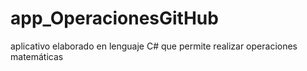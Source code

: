 # app_OperacionesGitHub
aplicativo elaborado en lenguaje C# que permite realizar operaciones matemáticas
